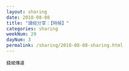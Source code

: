 ```yaml
---
layout: sharing
date: 2018-08-08
title: "讀經分享：【時候】"
categories: sharing
weekNum: 29
dayNum: 3
permalink: /sharing/2018-08-08-sharing.html
---
```



`錢斌傳道`
